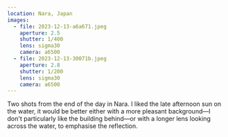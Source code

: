 ```yaml
---
location: Nara, Japan
images:
  - file: 2023-12-13-a6a671.jpeg
    aperture: 2.5
    shutter: 1/400
    lens: sigma30
    camera: a6500
  - file: 2023-12-13-30071b.jpeg
    aperture: 2.8
    shutter: 1/200
    lens: sigma30
    camera: a6500
---
```


Two shots from the end of the day in Nara. I liked the late afternoon sun on the water, it would be better either with a more pleasant background—I don't particularly like the building behind—or with a longer lens looking across the water, to emphasise the reflection.
